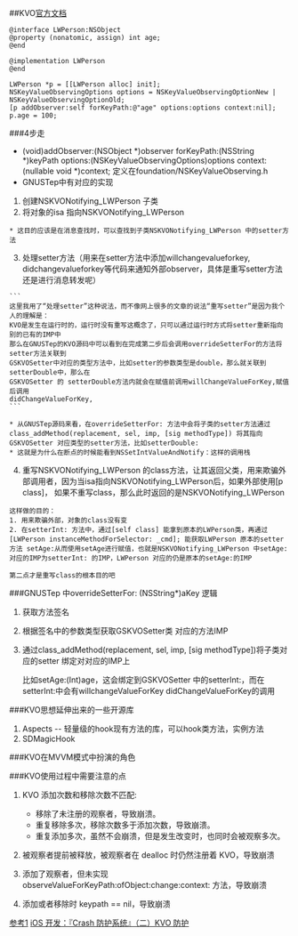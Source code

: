 ##KVO[官方文档](https://developer.apple.com/library/archive/documentation/Cocoa/Conceptual/KeyValueObserving/Articles/KVOImplementation.html)

```
@interface LWPerson:NSObject
@property (nonatomic, assign) int age;
@end

@implementation LWPerson
@end

LWPerson *p = [[LWPerson alloc] init];
NSKeyValueObservingOptions options = NSKeyValueObservingOptionNew | NSKeyValueObservingOptionOld;
[p addObserver:self forKeyPath:@"age" options:options context:nil];
p.age = 100;

```

###4步走
- (void)addObserver:(NSObject *)observer forKeyPath:(NSString *)keyPath options:(NSKeyValueObservingOptions)options context:(nullable void *)context; 定义在foundation/NSKeyValueObserving.h
- GNUSTep中有对应的实现

1. 创建NSKVONotifying_LWPerson 子类
2.   将对象的isa 指向NSKVONotifying_LWPerson
	
	* 这目的应该是在消息查找时，可以查找到子类NSKVONotifying_LWPerson 中的setter方法
3.   处理setter方法（用来在setter方法中添加willchangevalueforkey, didchangevalueforkey等代码来通知外部observer，具体是重写setter方法还是进行消息转发呢）

	```
	这里我用了“处理setter”这种说法，而不像网上很多的文章的说法“重写setter”是因为我个人的理解是：
	KVO是发生在运行时的，运行时没有重写这概念了，只可以通过运行时方式将setter重新指向别的已有的IMP中
	那么在GNUSTep的KVO源码中可以看到在完成第二步后会调用overrideSetterFor的方法将setter方法关联到
	GSKVOSetter中对应的类型方法中，比如setter的参数类型是double，那么就关联到setterDouble中，那么在
	GSKVOSetter 的 setterDouble方法内就会在赋值前调用willChangeValueForKey,赋值后调用
	didChangeValueForKey,
	```
	
	* 从GNUSTep源码来看，在overrideSetterFor: 方法中会将子类的setter方法通过class_addMethod(replacement, sel, imp, [sig methodType]) 将其指向GSKVOSetter 对应类型的setter方法，比如setterDouble:
	* 这就是为什么在断点的时候能看到NSSetIntValueAndNotify：这样的调用栈

4.   重写NSKVONotifying_LWPerson 的class方法，让其返回父类，用来欺骗外部调用者，因为当isa指向NSKVONotifying_LWPerson后，如果外部使用[p class]， 如果不重写class，那么此时返回的是NSKVONotifying_LWPerson

	这样做的目的：
	1. 用来欺骗外部，对象的class没有变
	2. 在setterInt: 方法中，通过[self class] 能拿到原本的LWPerson类，再通过[LWPerson instanceMethodForSelector: _cmd]; 能获取LWPerson 原本的setter方法 setAge:从而使用setAge进行赋值，也就是NSKVONotifying_LWPerson 中setAge:对应的IMP为setterInt: 的IMP，LWPerson 对应的仍是原本的setAge:的IMP

    第二点才是重写class的根本目的吧

###GNUSTep 中overrideSetterFor: (NSString*)aKey 逻辑

1. 获取方法签名
2. 根据签名中的参数类型获取GSKVOSetter类 对应的方法IMP
3. 通过class_addMethod(replacement, sel, imp, [sig methodType])将子类对应的setter 绑定对对应的IMP上
	
	比如setAge:(Int)age，这会绑定到GSKVOSetter  中的setterInt:，而在setterInt:中会有willchangeValueForKey didChangeValueForKey的调用

###KVO思想延伸出来的一些开源库
1. Aspects -- 轻量级的hook现有方法的库，可以hook类方法，实例方法
2. SDMagicHook

###KVO在MVVM模式中扮演的角色

###KVO使用过程中需要注意的点
1. KVO 添加次数和移除次数不匹配:
	
	* 移除了未注册的观察者，导致崩溃。
	* 重复移除多次，移除次数多于添加次数，导致崩溃。
	* 重复添加多次，虽然不会崩溃，但是发生改变时，也同时会被观察多次。
	
2. 被观察者提前被释放，被观察者在 dealloc 时仍然注册着 KVO，导致崩溃
3. 添加了观察者，但未实现 observeValueForKeyPath:ofObject:change:context: 方法，导致崩溃
4. 添加或者移除时 keypath == nil，导致崩溃

[参考1](https://www.jianshu.com/p/c9d9c6e4dab8)
[iOS 开发：『Crash 防护系统』（二）KVO 防护](https://www.jianshu.com/p/e3713d309283)

